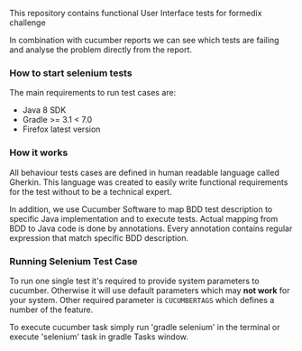 This repository contains functional User Interface tests for formedix challenge 

In combination with cucumber reports we can see which tests are failing and analyse the problem directly from the report. 

### How to start selenium tests
The main requirements to run test cases are:
- Java 8 SDK
- Gradle >= 3.1  < 7.0
- Firefox latest version

### How it works
All behaviour tests cases are defined in human readable language called Gherkin. 
This language was created to easily write functional requirements for the test without to be a technical expert.

In addition, we use Cucumber Software to map BDD test description to specific Java implementation and to execute tests.
Actual mapping from BDD to Java code is done by annotations. Every annotation contains regular expression that match specific BDD description.

### Running Selenium Test Case
To run one single test it's required to provide system parameters to cucumber. Otherwise it will use default parameters which may **not work** for your system.
Other required parameter is `CUCUMBERTAGS` which defines a number of the feature.     

To execute cucumber task simply run 'gradle selenium' in the terminal or execute 'selenium' task in gradle Tasks window.